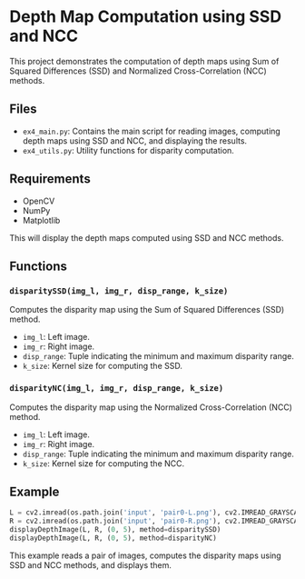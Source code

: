 
# Depth Map Computation using SSD and NCC

This project demonstrates the computation of depth maps using Sum of Squared Differences (SSD) and Normalized Cross-Correlation (NCC) methods.

## Files

- `ex4_main.py`: Contains the main script for reading images, computing depth maps using SSD and NCC, and displaying the results.
- `ex4_utils.py`: Utility functions for disparity computation.

## Requirements

- OpenCV
- NumPy
- Matplotlib


This will display the depth maps computed using SSD and NCC methods.

## Functions

### `disparitySSD(img_l, img_r, disp_range, k_size)`

Computes the disparity map using the Sum of Squared Differences (SSD) method.

- `img_l`: Left image.
- `img_r`: Right image.
- `disp_range`: Tuple indicating the minimum and maximum disparity range.
- `k_size`: Kernel size for computing the SSD.

### `disparityNC(img_l, img_r, disp_range, k_size)`

Computes the disparity map using the Normalized Cross-Correlation (NCC) method.

- `img_l`: Left image.
- `img_r`: Right image.
- `disp_range`: Tuple indicating the minimum and maximum disparity range.
- `k_size`: Kernel size for computing the NCC.

## Example

```python
L = cv2.imread(os.path.join('input', 'pair0-L.png'), cv2.IMREAD_GRAYSCALE) / 255.0
R = cv2.imread(os.path.join('input', 'pair0-R.png'), cv2.IMREAD_GRAYSCALE) / 255.0
displayDepthImage(L, R, (0, 5), method=disparitySSD)
displayDepthImage(L, R, (0, 5), method=disparityNC)
```

This example reads a pair of images, computes the disparity maps using SSD and NCC methods, and displays them.

